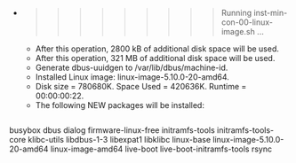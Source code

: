 * >>>>>>>>> Running inst-min-con-00-linux-image.sh ...
  * After this operation, 2800 kB of additional disk space will be used.
  * After this operation, 321 MB of additional disk space will be used.
  * Generate dbus-uuidgen to /var/lib/dbus/machine-id.
  * Installed Linux image: linux-image-5.10.0-20-amd64.
  * Disk size = 780680K. Space Used = 420636K. Runtime = 00:00:00:22.
  * The following NEW packages will be installed:
  ```bash
busybox dbus dialog firmware-linux-free initramfs-tools
initramfs-tools-core klibc-utils libdbus-1-3 libexpat1 libklibc
linux-base linux-image-5.10.0-20-amd64 linux-image-amd64 live-boot live-boot-initramfs-tools
rsync
  ```
